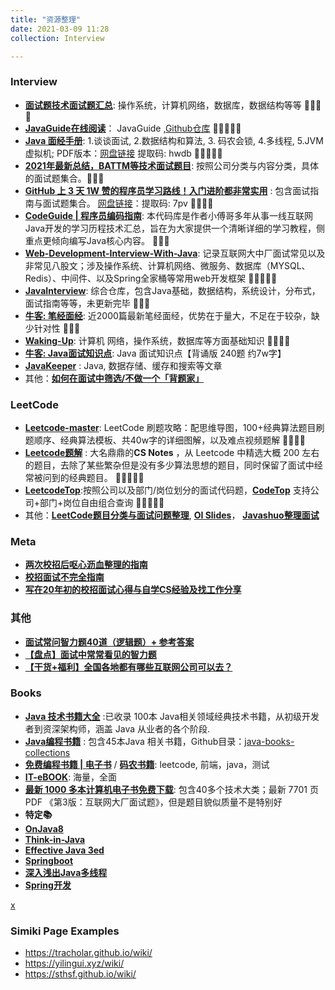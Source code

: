 ```yaml
---
title: "资源整理"
date: 2021-03-09 11:28
collection: Interview

---
```



### Interview


* [**面试题技术面试题汇总**](https://imageslr.github.io/2020/07/08/tech-interview.html): 操作系统，计算机网络，数据库，数据结构等等 	🌟🌟🌟🌟
* [**JavaGuide在线阅读**](https://snailclimb.gitee.io/javaguide/#/)： JavaGuide ,[Github仓库](https://github.com/Snailclimb/JavaGuide) 🌟🌟🌟🌟🌟
* [**Java 面经手册**](https://github.com/fuzhengwei/interview): 1.谈谈面试, 2.数据结构和算法, 3. 码农会锁, 4.多线程, 5.JVM 虚拟机; PDF版本：[网盘链接](https://pan.baidu.com/s/14EvqXGHUnJpC7UxtqSBzOQ) 提取码: hwdb 🌟🌟🌟🌟🌟
* [**2021年最新总结，BATTM等技术面试题目**](https://github.com/0voice/interview_internal_reference#1): 按照公司分类与内容分类，具体的面试题集合。🌟🌟🌟
* [**GitHub 上 3 天 1W 赞的程序员学习路线！入门进阶都非常实用**](https://xie.infoq.cn/article/6a56208af04e169caf4a86485) : 包含面试指南与面试题集合。 [网盘链接](https://pan.baidu.com/s/1NasqJrHsDQVlSIbCadqaqg)：提取码: 7pv 🌟🌟🌟🌟
* [**CodeGuide | 程序员编码指南**](https://github.com/fuzhengwei/CodeGuide/wiki):  本代码库是作者小傅哥多年从事一线互联网Java开发的学习历程技术汇总，旨在为大家提供一个清晰详细的学习教程，侧重点更倾向编写Java核心内容。 🌟🌟🌟
* [**Web-Development-Interview-With-Java**](https://github.com/lokles/Web-Development-Interview-With-Java): 记录互联网大中厂面试常见以及非常见八股文；涉及操作系统、计算机网络、微服务、数据库（MYSQL、Redis）、中间件、以及Spring全家桶等常用web开发框架 🌟🌟🌟🌟🌟
* [**JavaInterview**](https://github.com/OUYANGSIHAI/JavaInterview): 综合仓库，包含Java基础，数据结构，系统设计，分布式，面试指南等等，未更新完毕 🌟🌟🌟
* [**牛客: 笔经面经**](https://zhuanlan.zhihu.com/b-jing-m-jing): 近2000篇最新笔经面经，优势在于量大，不足在于较杂，缺少针对性 🌟🌟🌟
* [**Waking-Up**](https://github.com/wolverinn/Waking-Up): 计算机 网络，操作系统，数据库等方面基础知识 🌟🌟🌟🌟
* [**牛客: 	Java面试知识点**](https://www.nowcoder.com/discuss/447742): Java 面试知识点【背诵版 240题 约7w字】
*  [**JavaKeeper**](https://github.com/Jstarfish/JavaKeeper) : Java,  数据存储、缓存和搜索等文章
* 其他：[**如何在面试中筛选/不做一个「背题家」**](https://ipotato.me/article/66) 







### LeetCode

* [**Leetcode-master**](https://github.com/youngyangyang04/leetcode-master): LeetCode 刷题攻略：配思维导图，100+经典算法题目刷题顺序、经典算法模板、共40w字的详细图解，以及难点视频题解 🌟🌟🌟🌟
* [**Leetcode题解**](https://github.com/CyC2018/CS-Notes/blob/master/notes/Leetcode%20%E9%A2%98%E8%A7%A3%20-%20%E7%9B%AE%E5%BD%95.md) : 大名鼎鼎的**CS Notes** ，从 Leetcode 中精选大概 200 左右的题目，去除了某些繁杂但是没有多少算法思想的题目，同时保留了面试中经常被问到的经典题目。 🌟🌟🌟🌟🌟
*  [**LeetcodeTop**](https://github.com/afatcoder/LeetcodeTop):按照公司以及部门/岗位划分的面试代码题，[**CodeTop**](https://codetop.cc) 支持公司+部门+岗位自由组合查询  🌟🌟🌟🌟🌟
*  其他：[**LeetCode题目分类与面试问题整理**](https://github.com/yuanguangxin/LeetCode), [**OI Slides**](https://github.com/Trinkle23897/oi_slides)， [**Javashuo整理面试**](http://www.javashuo.com/article/p-hfmcjxhm-a.html)



### Meta
* [**两次校招后呕心沥血整理的指南**](https://sspai.com/post/64458)
* [**校招面试不完全指南**](https://www.imwzk.com/posts/2020-10-05-an-incomplete-guide-to-campus-recruitment-interviews/)
* [**写在20年初的校招面试心得与自学CS经验及找工作分享**](https://github.com/conanhujinming/tips_for_interview/blob/master/README-zh_CN.md:)
 
 
### 其他
* [**面试常问智力题40道（逻辑题）+ 参考答案**](https://www.nowcoder.com/discuss/526897)
* [**【盘点】面试中常常看见的智力题**](https://www.nowcoder.com/discuss/262595)
* [**【干货+福利】全国各地都有哪些互联网公司可以去？**](https://www.nowcoder.com/discuss/86933)




### Books

* [**Java 技术书籍大全**](https://github.com/dahuoyzs/javapdf) :已收录 100本 Java相关领域经典技术书籍，从初级开发者到资深架构师，涵盖 Java 从业者的各个阶段. 
* [**Java编程书籍**](https://drive.google.com/drive/folders/1xFVzGpdh_d8gRnT5m0pfxTX8hlUURLsS) : 包含45本Java 相关书籍，Github目录：[java-books-collections](https://github.com/RongleXie/java-books-collections3)
* [**免费编程书籍 | 电子书**](https://github.com/meibin08/free-programming-books/issues/93) / [**码农书籍**](https://github.com/meibin08/free-programming-books): leetcode, 前端，java，测试
* [**IT-eBOOK**](https://github.com/asyncfun/IT-eBOOK): 海量，全面
* [**最新 1000 多本计算机电子书免费下载**](https://github.com/itdevbooks/pdf): 包含40多个技术大类；最新 7701 页 PDF 《第3版：互联网大厂面试题》，但是题目貌似质量不是特别好
* **特定📚**
* [**OnJava8**](https://lingcoder.github.io/OnJava8/)
* [**Think-in-Java**](https://www.javascriptc.com/books/think-in-java/)
* [**Effective Java 3ed**](https://www.javascriptc.com/books/effective-java-3rd-chinese/)
* [**Springboot**](https://www.javascriptc.com/books/spring-boot-reference-guide/)
* [**深入浅出Java多线程**](http://concurrent.redspider.group/)
* [**Spring开发**](https://www.liaoxuefeng.com/wiki/1252599548343744/1266263217140032
)

[x](Java面试汇总0510.pdf)



### Simiki  Page Examples
*  https://tracholar.github.io/wiki/
*  https://yilingui.xyz/wiki/
*  https://sthsf.github.io/wiki/
